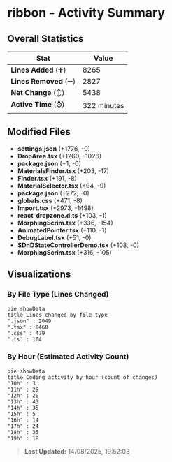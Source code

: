 # ribbon - Activity Summary 

## Overall Statistics

| Stat                   | Value                                                             |
| ---------------------- | ----------------------------------------------------------------- |
| **Lines Added** (➕)   | 8265                                          |
| **Lines Removed** (➖) | 2827                                        |
| **Net Change** (↕)    | 5438                |
| **Active Time** (⌚)   | 322 minutes |


## Modified Files
- **settings.json** (+1776, -0)
- **DropArea.tsx** (+1260, -1026)
- **package.json** (+1, -0)
- **MaterialsFinder.tsx** (+203, -17)
- **Finder.tsx** (+191, -8)
- **MaterialSelector.tsx** (+94, -9)
- **package.json** (+272, -0)
- **globals.css** (+471, -8)
- **Import.tsx** (+2973, -1498)
- **react-dropzone.d.ts** (+103, -1)
- **MorphingScrim.tsx** (+336, -154)
- **AnimatedPointer.tsx** (+110, -1)
- **DebugLabel.tsx** (+51, -0)
- **$DnDStateControllerDemo.tsx** (+108, -0)
- **MorphingScrim.tsx** (+316, -105)

## Visualizations

### By File Type (Lines Changed)

```mermaid
pie showData
title Lines changed by file type
".json" : 2049
".tsx" : 8460
".css" : 479
".ts" : 104
```

### By Hour (Estimated Activity Count)

```mermaid
pie showData
title Coding activity by hour (count of changes)
"10h" : 3
"11h" : 29
"12h" : 20
"13h" : 43
"14h" : 35
"15h" : 5
"16h" : 14
"17h" : 24
"18h" : 35
"19h" : 18
```


> **Last Updated:** 14/08/2025, 19:52:03